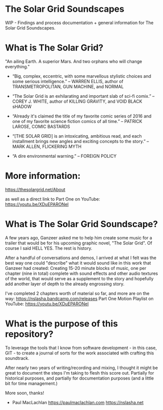 # The Solar Grid Soundscapes
WIP - Findings and process documentation + general information for The Solar Grid Soundscapes.

# What is The Solar Grid?

"An ailing Earth. A superior Mars.
And two orphans who will change everything."

* “Big, complex, eccentric, with some marvellous stylistic choices and some serious intelligence.”
– WARREN ELLIS, author of TRANSMETROPOLITAN, GUN MACHINE, and NORMAL

* “The Solar Grid is an exhilarating and important slab of sci-fi comix.”
– COREY J. WHITE, author of KILLING GRAVITY, and VOID BLACK sHADOW

* “Already it's claimed the title of my favorite comic series of 2016 and one of my favorite science fiction comics of all time.”
– PATRICK LAROSE, COMIC BASTARDS

* “[THE SOLAR GRID] is an intoxicating, ambitious read, and each installment brings new angles and exciting concepts to the story.”
– MARK ALLEN, FLICKERING MYTH

* “A dire environmental warning.”
– FOREIGN POLICY



# More information:
https://thesolargrid.net/About </br>

  as well as a direct link to Part One on YouTube: https://youtu.be/XDuEPARONeI

# What is The Solar Grid Soundscape?

A few years ago, Ganzeer asked me to help him create some music for a trailer that would be for his upcoming graphic novel, "The Solar Grid". Of course I said HELL YES. The rest is history.

After a handful of conversations and demos, I arrived at what I felt was the best way one could "describe" what it would sound like in this work that Ganzeer had created: Creating 15-20 minute blocks of music, one per chapter (nine in total) complete with sound effects and other audio textures of the world, that would serve as a supplement to the story and hopefully add another layer of depth to the already engrossing story.

I've completed 2 chapters worth of material so far, and more are on the way: https://nslasha.bandcamp.com/releases
Part One Motion Playlist on YouTube: https://youtu.be/XDuEPARONeI

# What is the purpose of this repository?

To leverage the tools that I know from software development - in this case, GIT - to create a journal of sorts for the work associated with crafting this soundtrack.

After nearly two years of writing/recording and mixing, I thought it might be great to document the steps I'm taking to flesh this score out. Partially for historical purposes, and partially for documentation purposes (and a little bit for time management.)

More soon, thanks!

- Paul MacLachlan
https://paulmaclachlan.com
https://nslasha.net
